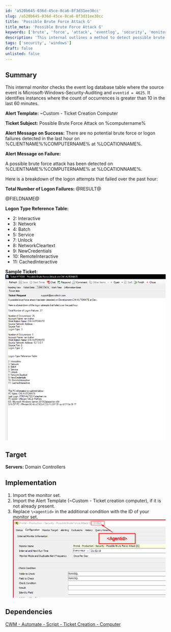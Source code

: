 ```yaml
---
id: 'a520b645-036d-45ce-8ca6-8f3d31ee30cc'
slug: /a520b645-036d-45ce-8ca6-8f3d31ee30cc
title: 'Possible Brute Force Attack G'
title_meta: 'Possible Brute Force Attack G'
keywords: ['brute', 'force', 'attack', 'eventlog', 'security', 'monitor', 'alert']
description: 'This internal outlines a method to detect possible brute force attacks by checking the event log for failed logon attempts from the Microsoft-Windows-Security-Auditing source. It includes alert templates for ticket creation and implementation steps for monitoring. Ideal for domain controller security management.'
tags: ['security', 'windows']
draft: false
unlisted: false
---
```


## Summary

This internal monitor checks the event log database table where the source event is Microsoft-Windows-Security-Auditing and `eventid = 4625`. It identifies instances where the count of occurrences is greater than 10 in the last 60 minutes.

**Alert Template:** ~Custom - Ticket Creation Computer

**Ticket Subject:** Possible Brute Force Attack on %computername%

**Alert Message on Success:** There are no potential brute force or logon failures detected in the last hour on %CLIENTNAME%\%COMPUTERNAME% at %LOCATIONNAME%.

**Alert Message on Failure:**

A possible brute force attack has been detected on %CLIENTNAME%\%COMPUTERNAME% at %LOCATIONNAME%. 

Here is a breakdown of the logon attempts that failed over the past hour:

**Total Number of Logon Failures:** @RESULT@

@FIELDNAME@

**Logon Type Reference Table:**  
- 2: Interactive  
- 3: Network  
- 4: Batch  
- 5: Service  
- 7: Unlock  
- 8: NetworkCleartext  
- 9: NewCredentials  
- 10: RemoteInteractive  
- 11: CachedInteractive  

**Sample Ticket:**  
![Sample Ticket](../../../static/img/Possible-Brute-Force-Attack-G/image_1.png)

## Target

**Servers:** Domain Controllers

## Implementation  

1. Import the monitor set.  
2. Import the Alert Template (~Custom - Ticket creation computer), if it is not already present.  
3. Replace `\<agentid>` in the additional condition with the ID of your monitor set.  
![Implementation Step](../../../static/img/Possible-Brute-Force-Attack-G/image_2.png)

## Dependencies

[CWM - Automate - Script - Ticket Creation - Computer](<../scripts/Ticket Creation - Computer.md>)
